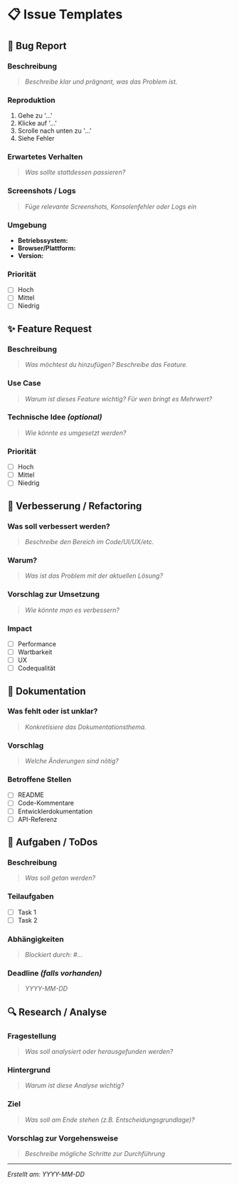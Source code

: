 # 📋 Issue Templates

## 🐛 Bug Report

### Beschreibung
> *Beschreibe klar und prägnant, was das Problem ist.*

### Reproduktion
1. Gehe zu '...'
2. Klicke auf '...'
3. Scrolle nach unten zu '...'
4. Siehe Fehler

### Erwartetes Verhalten
> *Was sollte stattdessen passieren?*

### Screenshots / Logs
> *Füge relevante Screenshots, Konsolenfehler oder Logs ein*

### Umgebung
- **Betriebssystem:** 
- **Browser/Plattform:** 
- **Version:** 

### Priorität
- [ ] Hoch
- [ ] Mittel
- [ ] Niedrig

## ✨ Feature Request

### Beschreibung
> *Was möchtest du hinzufügen? Beschreibe das Feature.*

### Use Case
> *Warum ist dieses Feature wichtig? Für wen bringt es Mehrwert?*

### Technische Idee *(optional)*
> *Wie könnte es umgesetzt werden?*

### Priorität
- [ ] Hoch
- [ ] Mittel
- [ ] Niedrig

## 🧪 Verbesserung / Refactoring

### Was soll verbessert werden?
> *Beschreibe den Bereich im Code/UI/UX/etc.*

### Warum?
> *Was ist das Problem mit der aktuellen Lösung?*

### Vorschlag zur Umsetzung
> *Wie könnte man es verbessern?*

### Impact
- [ ] Performance
- [ ] Wartbarkeit
- [ ] UX
- [ ] Codequalität

## 📄 Dokumentation

### Was fehlt oder ist unklar?
> *Konkretisiere das Dokumentationsthema.*

### Vorschlag
> *Welche Änderungen sind nötig?*

### Betroffene Stellen
- [ ] README
- [ ] Code-Kommentare
- [ ] Entwicklerdokumentation
- [ ] API-Referenz

## 🧰 Aufgaben / ToDos

### Beschreibung
> *Was soll getan werden?*

### Teilaufgaben
- [ ] Task 1
- [ ] Task 2

### Abhängigkeiten
> *Blockiert durch: #...*

### Deadline *(falls vorhanden)*
> *YYYY-MM-DD*

## 🔍 Research / Analyse

### Fragestellung
> *Was soll analysiert oder herausgefunden werden?*

### Hintergrund
> *Warum ist diese Analyse wichtig?*

### Ziel
> *Was soll am Ende stehen (z.B. Entscheidungsgrundlage)?*

### Vorschlag zur Vorgehensweise
> *Beschreibe mögliche Schritte zur Durchführung*

---

*Erstellt am: YYYY-MM-DD*